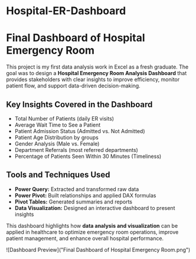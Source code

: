 # Hospital-ER-Dashboard
# Final Dashboard of Hospital Emergency Room  

This project is my first data analysis work in Excel as a fresh graduate. The goal was to design a **Hospital Emergency Room Analysis Dashboard** that provides stakeholders with clear insights to improve efficiency, monitor patient flow, and support data-driven decision-making.  

## Key Insights Covered in the Dashboard  
- Total Number of Patients (daily ER visits)  
- Average Wait Time to See a Patient  
- Patient Admission Status (Admitted vs. Not Admitted)  
- Patient Age Distribution by groups  
- Gender Analysis (Male vs. Female)  
- Department Referrals (most referred departments)  
- Percentage of Patients Seen Within 30 Minutes (Timeliness)  

## Tools and Techniques Used  
- **Power Query:** Extracted and transformed raw data  
- **Power Pivot:** Built relationships and applied DAX formulas  
- **Pivot Tables:** Generated summaries and reports  
- **Data Visualization:** Designed an interactive dashboard to present insights  

This dashboard highlights how **data analysis and visualization** can be applied in healthcare to optimize emergency room operations, improve patient management, and enhance overall hospital performance.  

![Dashboard Preview]("Final Dashboard of Hospital Emergency Room.png")
